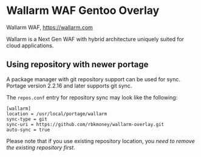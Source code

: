 Wallarm WAF Gentoo Overlay
========================

Wallarm WAF, https://wallarm.com

Wallarm is a Next Gen WAF with hybrid architecture uniquely suited for cloud applications.

Using repository with newer portage
-----------------------------------

A package manager with git repository support can be used for sync.
Portage version 2.2.16 and later supports git sync.

The `repos.conf` entry for repository sync may look like the following:

    [wallarm]
    location = /usr/local/portage/wallarm
    sync-type = git
    sync-uri = https://github.com/rbkmoney/wallarm-overlay.git
    auto-sync = true

Please note that if you use existing repository location, you *need to
remove the existing repository first*.

